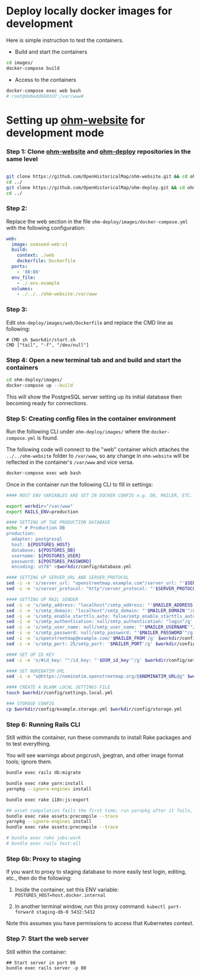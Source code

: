 # Deploy locally docker images for development

Here is simple instruction to test the containers.

- Build and start the containers

```sh
cd images/
docker-compose build
```

- Access to the containers

```sh
docker-compose exec web bash
# root@de6edd6603d7:/var/www#
```

# Setting up [ohm-website](https://github.com/OpenHistoricalMap/ohm-website) for development mode

### Step 1: Clone [ohm-website](https://github.com/OpenHistoricalMap/ohm-website) and [ohm-deploy](https://github.com/OpenHistoricalMap/ohm-deploy/) repositories in the same level

```sh

git clone https://github.com/OpenHistoricalMap/ohm-website.git && cd ohm-website && git checkout merge-osm-website
cd ../
git clone https://github.com/OpenHistoricalMap/ohm-deploy.git && cd ohm-deploy && git checkout new_web_version
cd ../
```

### Step 2:

Replace the web section in the file `ohm-deploy/images/docker-compose.yml` with the following configuration:

```yaml
web:
  image: osmseed-web:v1
  build:
    context: ./web
    dockerfile: Dockerfile
  ports:
    - '80:80'
  env_file:
    - ./.env.example
  volumes:
    - ./../../ohm-website:/var/www
```

### Step 3:

Edit `ohm-deploy/images/web/Dockerfile` and replace the CMD line as following:

```
# CMD sh $workdir/start.sh
CMD ["tail", "-f", "/dev/null"]
```

### Step 4: Open a new terminal tab and and build and start the containers

```sh
cd ohm-deploy/images/
docker-compose up --build
```

This will show the PostgreSQL server setting up its initial database then becoming ready for connections.

### Step 5: Creating config files in the container environment

Run the following CLI under `ohm-deploy/images/` where the `docker-compose.yml` is found.

The following code will connect to the "web" container which attaches the `../../ohm-website` folder to `/var/www`, so any change in `ohm-website` will be reflected in the container's `/var/www` and vice versa.

```sh
docker-compose exec web bash
```

Once in the container run the following CLI to fill in settings:

```sh
#### MOST ENV VARIABLES ARE SET IN DOCKER CONFIG e.g. DB, MAILER, ETC.

export workdir="/var/www"
export RAILS_ENV=production

#### SETTING UP THE PRODUCTION DATABASE
echo " # Production DB
production:
  adapter: postgresql
  host: ${POSTGRES_HOST}
  database: ${POSTGRES_DB}
  username: ${POSTGRES_USER}
  password: ${POSTGRES_PASSWORD}
  encoding: utf8" >$workdir/config/database.yml

#### SETTING UP SERVER_URL AND SERVER_PROTOCOL
sed -i -e 's/server_url: "openstreetmap.example.com"/server_url: "'$SERVER_URL'"/g' $workdir/config/settings.yml
sed -i -e 's/server_protocol: "http"/server_protocol: "'$SERVER_PROTOCOL'"/g' $workdir/config/settings.yml

#### SETTING UP MAIL SENDER
sed -i -e 's/smtp_address: "localhost"/smtp_address: "'$MAILER_ADDRESS'"/g' $workdir/config/settings.yml
sed -i -e 's/smtp_domain: "localhost"/smtp_domain: "'$MAILER_DOMAIN'"/g' $workdir/config/settings.yml
sed -i -e 's/smtp_enable_starttls_auto: false/smtp_enable_starttls_auto: true/g' $workdir/config/settings.yml
sed -i -e 's/smtp_authentication: null/smtp_authentication: "login"/g' $workdir/config/settings.yml
sed -i -e 's/smtp_user_name: null/smtp_user_name: "'$MAILER_USERNAME'"/g' $workdir/config/settings.yml
sed -i -e 's/smtp_password: null/smtp_password: "'$MAILER_PASSWORD'"/g' $workdir/config/settings.yml
sed -i -e 's/openstreetmap@example.com/'$MAILER_FROM'/g' $workdir/config/settings.yml
sed -i -e 's/smtp_port: 25/smtp_port: '$MAILER_PORT'/g' $workdir/config/settings.yml

#### SET UP ID KEY
sed -i -e 's/#id_key: ""/id_key: "'$OSM_id_key'"/g' $workdir/config/settings.yml

#### SET NOMINATIM URL
sed -i -e "s@https://nominatim.openstreetmap.org/@$NOMINATIM_URL@g" $workdir/config/settings.yml

#### CREATE A BLANK LOCAL SETTINGS FILE
touch $workdir/config/settings.local.yml

### STORAGE CONFIG
cp $workdir/config/example.storage.yml $workdir/config/storage.yml
```

### Step 6: Running Rails CLI

Still within the container, run these commands to install Rake packages and to test everything.

You will see warnings about pngcrush, jpegtran, and other image format tools; ignore them.

```sh
bundle exec rails db:migrate

bundle exec rake yarn:install
yarnpkg --ignore-engines install

bundle exec rake i18n:js:export

## asset compilation fails the first time; run yarnpkg after it fails, then try again
bundle exec rake assets:precompile --trace
yarnpkg --ignore-engines install
bundle exec rake assets:precompile --trace

# bundle exec rake jobs:work
# bundle exec rails test:all
```
### Step 6b: Proxy to staging

If you want to proxy to staging database to more easily test login, editing, etc., then do the following:

1. Inside the container, set this ENV variable:
`POSTGRES_HOST=host.docker.internal`

2. In another terminal window, run this proxy command:
`kubectl port-forward staging-db-0 5432:5432`

Note this assumes you have permissions to access that Kubernetes context.

### Step 7: Start the web server

Still within the container:

```
## Start server in port 80
bundle exec rails server -p 80
```
